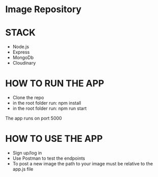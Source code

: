 # Image Repository

# STACK

+ Node.js
+ Express
+ MongoDb
+ Cloudinary

# HOW TO RUN THE APP

+ Clone the repo
+ in the root folder run: npm install
+ in the root folder run: npm run start

The app runs on port 5000

# HOW TO USE THE APP

+ Sign up/log in
+ Use Postman to test the endpoints
+ To post a new image the path to your image must be relative to the app.js file
